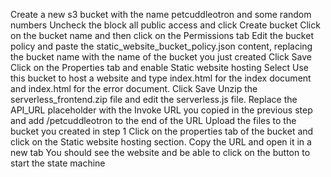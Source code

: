 Create a new s3 bucket with the name petcuddleotron and some random numbers
Uncheck the block all public access and click Create bucket
Click on the bucket name and then click on the Permissions tab
Edit the bucket policy and paste the static_website_bucket_policy.json content, replacing the bucket name with the name of the bucket you just created
Click Save
Click on the Properties tab and enable Static website hosting
Select Use this bucket to host a website and type index.html for the index document and index.html for the error document. Click Save
Unzip the serverless_frontend.zip file and edit the serverless.js file. Replace the API_URL placeholder with the Invoke URL you copied in the previous step and add /petcuddleotron to the end of the URL
Upload the files to the bucket you created in step 1
Click on the properties tab of the bucket and click on the Static website hosting section. Copy the URL and open it in a new tab
You should see the website and be able to click on the button to start the state machine